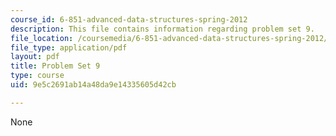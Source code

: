 ```yaml
---
course_id: 6-851-advanced-data-structures-spring-2012
description: This file contains information regarding problem set 9.
file_location: /coursemedia/6-851-advanced-data-structures-spring-2012/9e5c2691ab14a48da9e14335605d42cb_MIT6_851S12_ps9.pdf
file_type: application/pdf
layout: pdf
title: Problem Set 9
type: course
uid: 9e5c2691ab14a48da9e14335605d42cb

---
```

None